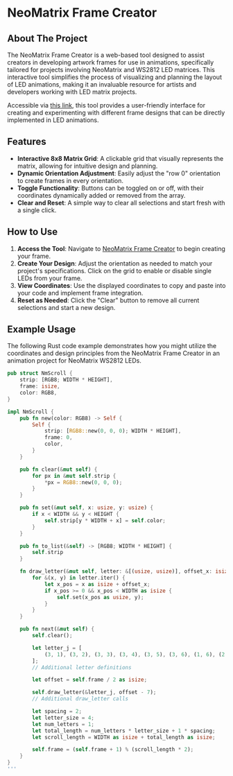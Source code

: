 # NeoMatrix Frame Creator

## About The Project

The NeoMatrix Frame Creator is a web-based tool designed to assist creators in developing artwork frames for use in animations, specifically tailored for projects involving NeoMatrix and WS2812 LED matrices. This interactive tool simplifies the process of visualizing and planning the layout of LED animations, making it an invaluable resource for artists and developers working with LED matrix projects.

Accessible via [this link](https://technical-1.github.io/NeoMatrix-FrameCreator/), this tool provides a user-friendly interface for creating and experimenting with different frame designs that can be directly implemented in LED animations.

## Features

- **Interactive 8x8 Matrix Grid**: A clickable grid that visually represents the matrix, allowing for intuitive design and planning.
- **Dynamic Orientation Adjustment**: Easily adjust the "row 0" orientation to create frames in every orientation.
- **Toggle Functionality**: Buttons can be toggled on or off, with their coordinates dynamically added or removed from the array.
- **Clear and Reset**: A simple way to clear all selections and start fresh with a single click.

## How to Use

1. **Access the Tool**: Navigate to [NeoMatrix Frame Creator](https://technical-1.github.io/NeoMatrix-FrameCreator/) to begin creating your frame.
2. **Create Your Design**: Adjust the orientation as needed to match your project's specifications. Click on the grid to enable or disable single LEDs from your frame.
3. **View Coordinates**: Use the displayed coordinates to copy and paste into your code and implement frame integration.
4. **Reset as Needed**: Click the "Clear" button to remove all current selections and start a new design.

## Example Usage

The following Rust code example demonstrates how you might utilize the coordinates and design principles from the NeoMatrix Frame Creator in an animation project for NeoMatrix WS2812 LEDs.

```rust
pub struct NmScroll {
    strip: [RGB8; WIDTH * HEIGHT],
    frame: isize,
    color: RGB8,
}

impl NmScroll {
    pub fn new(color: RGB8) -> Self {
        Self {
            strip: [RGB8::new(0, 0, 0); WIDTH * HEIGHT],
            frame: 0,
            color,
        }
    }

    pub fn clear(&mut self) {
        for px in &mut self.strip {
            *px = RGB8::new(0, 0, 0);
        }
    }

    pub fn set(&mut self, x: usize, y: usize) {
        if x < WIDTH && y < HEIGHT {
            self.strip[y * WIDTH + x] = self.color;
        }
    }

    pub fn to_list(&self) -> [RGB8; WIDTH * HEIGHT] {
        self.strip
    }

    fn draw_letter(&mut self, letter: &[(usize, usize)], offset_x: isize) {
        for &(x, y) in letter.iter() {
            let x_pos = x as isize + offset_x;
            if x_pos >= 0 && x_pos < WIDTH as isize {
                self.set(x_pos as usize, y);
            }
        }
    }

    pub fn next(&mut self) {
        self.clear();

        let letter_j = [
            (3, 1), (3, 2), (3, 3), (3, 4), (3, 5), (3, 6), (1, 6), (2, 6), (3, 6), (4, 6), (5, 6), (4, 0), (5, 0), (6, 0), (7, 1),
        ];
        // Additional letter definitions

        let offset = self.frame / 2 as isize;

        self.draw_letter(&letter_j, offset - 7);
        // Additional draw_letter calls

        let spacing = 2;
        let letter_size = 4;
        let num_letters = 1;
        let total_length = num_letters * letter_size + 1 * spacing;
        let scroll_length = WIDTH as isize + total_length as isize;

        self.frame = (self.frame + 1) % (scroll_length * 2);
    }
}
'''
